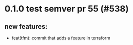 # 0.1.0 test semver pr 55 (#538)

## new features:
* feat(tfm): commit that adds a feature in terraform

